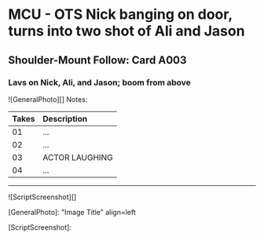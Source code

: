 # MCU - OTS Nick banging on door, turns into two shot of Ali and Jason

## Shoulder-Mount Follow: Card A003

### Lavs on Nick, Ali, and Jason; boom from above

![GeneralPhoto][]
Notes: 

| Takes | Description |
|:---|:----|
| 01 | ... |
| 02 | ... |
| 03 | ACTOR LAUGHING |
| 04 | ... |

----

![ScriptScreenshot][]


[GeneralPhoto]:  "Image Title" align=left

[ScriptScreenshot]: 